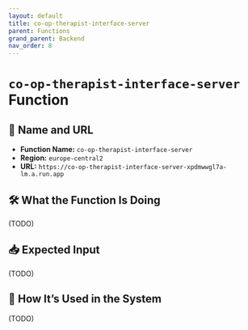 ```yaml
---
layout: default
title: co-op-therapist-interface-server
parent: Functions
grand_parent: Backend
nav_order: 8
---
```


# `co-op-therapist-interface-server` Function

## 🔗 Name and URL

- **Function Name:** `co-op-therapist-interface-server`
- **Region:** `europe-central2`
- **URL:** `https://co-op-therapist-interface-server-xpdmwwgl7a-lm.a.run.app`

## 🛠️ What the Function Is Doing

(TODO)

## 📥 Expected Input

(TODO)

## 🔄 How It’s Used in the System

(TODO)
